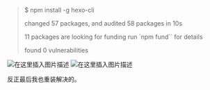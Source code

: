 > $ npm install -g hexo-cli
>
> changed 57 packages, and audited 58 packages in 10s
>
> 11 packages are looking for funding   run `npm fund`` for details
>
> found 0 vulnerabilities


![在这里插入图片描述](https://img-blog.csdnimg.cn/94b7560b9ebb422b96aebbe2cf67d72d.png?x-oss-process=image/watermark,type_d3F5LXplbmhlaQ,shadow_50,text_Q1NETiBA5piO6YeR5ZCM5a2m,size_20,color_FFFFFF,t_70,g_se,x_16)
![在这里插入图片描述](https://img-blog.csdnimg.cn/82d393e0d47149479f1080cd19f8502a.png?x-oss-process=image/watermark,type_d3F5LXplbmhlaQ,shadow_50,text_Q1NETiBA5piO6YeR5ZCM5a2m,size_20,color_FFFFFF,t_70,g_se,x_16)

反正最后我也重装解决的。